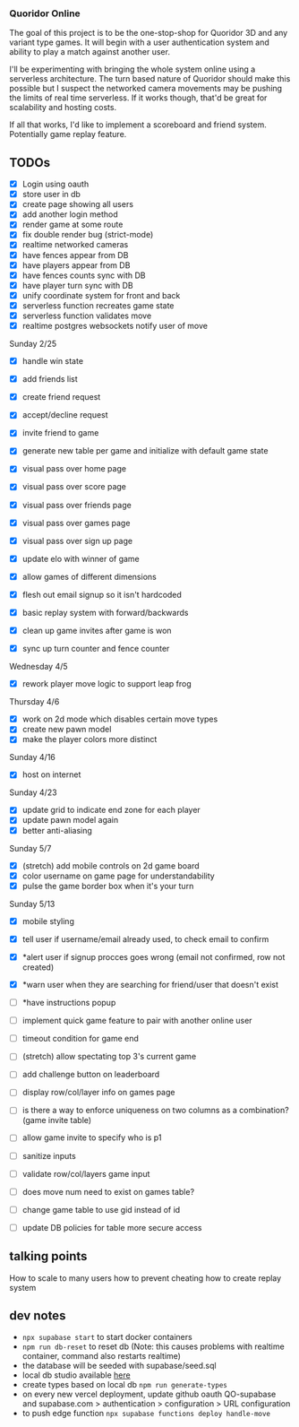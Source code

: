 ### Quoridor Online

The goal of this project is to be the one-stop-shop for Quoridor 3D and any variant type games. It will begin with a user authentication system and ability to play a match against another user.

I'll be experimenting with bringing the whole system online using a serverless architecture. The turn based nature of Quoridor should make this possible but I suspect the networked camera movements may be pushing the limits of real time serverless. If it works though, that'd be great for scalability and hosting costs.

If all that works, I'd like to implement a scoreboard and friend system. Potentially game replay feature.

## TODOs

- [x] Login using oauth
- [x] store user in db
- [x] create page showing all users
- [x] add another login method
- [x] render game at some route
- [x] fix double render bug (strict-mode)
- [x] realtime networked cameras
- [x] have fences appear from DB
- [x] have players appear from DB
- [x] have fences counts sync with DB
- [x] have player turn sync with DB
- [x] unify coordinate system for front and back
- [x] serverless function recreates game state
- [x] serverless function validates move
- [x] realtime postgres websockets notify user of move

Sunday 2/25
- [x] handle win state
- [x] add friends list
- [x] create friend request
- [x] accept/decline request
- [x] invite friend to game
- [x] generate new table per game and initialize with default game state

- [x] visual pass over home page
- [x] visual pass over score page
- [x] visual pass over friends page
- [x] visual pass over games page
- [x] visual pass over sign up page

- [x] update elo with winner of game 
- [x] allow games of different dimensions
- [x] flesh out email signup so it isn't hardcoded
- [x] basic replay system with forward/backwards
- [x] clean up game invites after game is won
- [x] sync up turn counter and fence counter

Wednesday 4/5
- [x] rework player move logic to support leap frog

Thursday 4/6
- [x] work on 2d mode which disables certain move types
- [x] create new pawn model
- [x] make the player colors more distinct

Sunday 4/16
- [x] host on internet

Sunday 4/23
- [x] update grid to indicate end zone for each player
- [x] update pawn model again
- [x] better anti-aliasing

Sunday 5/7
- [x] (stretch) add mobile controls on 2d game board
- [x] color username on game page for understandability
- [x] pulse the game border box when it's your turn

Sunday 5/13
- [x] mobile styling
- [x] tell user if username/email already used, to check email to confirm
- [x] *alert user if signup procces goes wrong (email not confirmed, row not created)
- [x] *warn user when they are searching for friend/user that doesn't exist
- [ ] *have instructions popup

- [ ] implement quick game feature to pair with another online user

- [ ] timeout condition for game end
- [ ] (stretch) allow spectating top 3's current game
- [ ] add challenge button on leaderboard

- [ ] display row/col/layer info on games page
- [ ] is there a way to enforce uniqueness on two columns as a combination? (game invite table)
- [ ] allow game invite to specify who is p1
- [ ] sanitize inputs
- [ ] validate row/col/layers game input
- [ ] does move num need to exist on games table?
- [ ] change game table to use gid instead of id

- [ ] update DB policies for table more secure access

## talking points

How to scale to many users
how to prevent cheating
how to create replay system

## dev notes

- `npx supabase start` to start docker containers
- `npm run db-reset` to reset db (Note: this causes problems with realtime container, command also restarts realtime)
- the database will be seeded with supabase/seed.sql
- local db studio available [here](http://localhost:54323/project/default)
- create types based on local db `npm run generate-types`
- on every new vercel deployment, update github oauth QO-supabase and supabase.com > authentication > configuration > URL configuration
- to push edge function `npx supabase functions deploy handle-move`
